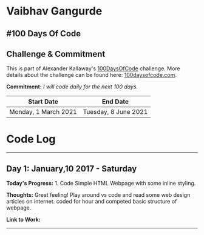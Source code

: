 
# Vaibhav Gangurde 

## #100 Days Of Code


## Challenge & Commitment
This is part of Alexander Kallaway's [100DaysOfCode](https://github.com/Kallaway/100-days-of-code "the official repo") challenge. More details about the challenge can be found here: [100daysofcode.com](http://100daysofcode.com/ "100daysofcode.com").

**Commitment:** *I will code daily for the next 100 days.*


|  Start Date          | End Date             |
| -------------        | ------------         |
| Monday, 1 March 2021 | Tuesday, 8 June 2021 |


# Code Log
---
## Day 1: January,10 2017 - Saturday

**Today's Progress:** 1. Code Simple HTML Webpage with some inline styling.

**Thoughts:** Great feeling! Play around vs code and read some web design articles on internet. coded for hour and competed basic structure of webpage.

**Link to Work:**

---

